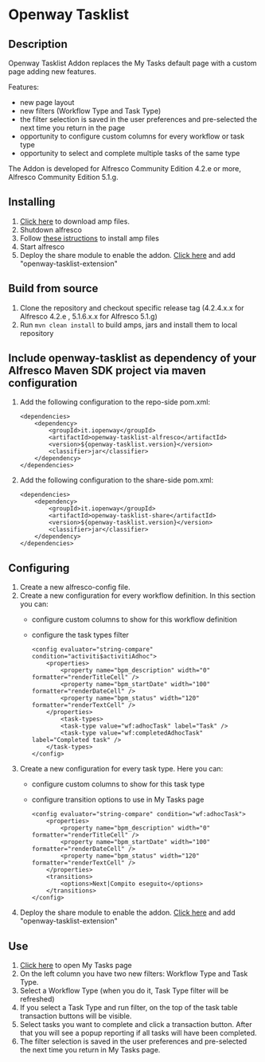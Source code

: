 Openway Tasklist
=======

Description
-----------

Openway Tasklist Addon replaces the My Tasks default page with a custom page adding new features.

Features:
*  new page layout
*  new filters (Workflow Type and Task Type)
*  the filter selection is saved in the user preferences and pre-selected the next time you return in the page
*  opportunity to configure custom columns for every workflow or task type
*  opportunity to select and complete multiple tasks of the same type

The Addon is developed for Alfresco Community Edition 4.2.e or more, Alfresco Community Edition 5.1.g.

Installing
-----------

1.	[Click here](https://github.com/IntesysOpenway/openway-tasklist/releases) to download amp files.
2.	Shutdown alfresco
3.	Follow [these istructions](http://docs.alfresco.com/5.0/tasks/dev-extensions-tutorials-simple-module-install-amp.html) to install amp files
4.	Start alfresco
5.	Deploy the share module to enable the addon. [Click here](http://localhost:8080/share/page/modules/deploy) and add "openway-tasklist-extension"

Build from source
-----------

1.	Clone the repository and checkout specific release tag (4.2.4.x.x for Alfresco 4.2.e , 5.1.6.x.x for Alfresco 5.1.g)
2.	Run `mvn clean install` to build amps, jars and install them to local repository

Include openway-tasklist as dependency of your Alfresco Maven SDK project via maven configuration
-----------

1.	Add the following configuration to the repo-side pom.xml:

		<dependencies>
			<dependency>
				<groupId>it.iopenway</groupId>
				<artifactId>openway-tasklist-alfresco</artifactId>
				<version>${openway-tasklist.version}</version>
				<classifier>jar</classifier>
			</dependency>
		</dependencies>

2.	Add the following configuration to the share-side pom.xml:

		<dependencies>
			<dependency>
				<groupId>it.iopenway</groupId>
				<artifactId>openway-tasklist-share</artifactId>
				<version>${openway-tasklist.version}</version>
				<classifier>jar</classifier>
			</dependency>
		</dependencies>

Configuring
-----------

1.	Create a new alfresco-config file.
2.	Create a new configuration for every workflow definition. In this section you can:
	*	configure custom columns to show for this workflow definition
	*	configure the task types filter

			<config evaluator="string-compare" condition="activiti$activitiAdhoc">
				<properties>
					<property name="bpm_description" width="0" formatter="renderTitleCell" />
					<property name="bpm_startDate" width="100" formatter="renderDateCell" />
					<property name="bpm_status" width="120" formatter="renderTextCell" />
				</properties>
					<task-types>
					<task-type value="wf:adhocTask" label="Task" />
					<task-type value="wf:completedAdhocTask" label="Completed task" />
				</task-types>
			</config>

3. Create a new configuration for every task type. Here you can:
	*	configure custom columns to show for this task type
	*	configure transition options to use in My Tasks page

			<config evaluator="string-compare" condition="wf:adhocTask">
				<properties>
					<property name="bpm_description" width="0" formatter="renderTitleCell" />
					<property name="bpm_startDate" width="100" formatter="renderDateCell" />
					<property name="bpm_status" width="120" formatter="renderTextCell" />
				</properties>
				<transitions>
					<options>Next|Compito eseguito</options>
				</transitions>
			</config>
4.	Deploy the share module to enable the addon. [Click here](http://localhost:8080/share/page/modules/deploy) and add "openway-tasklist-extension"

Use
-----------

1.	[Click here](http://localhost:8080/share/page/iopenway-my-tasks) to open My Tasks page
2.	On the left column you have two new filters: Workflow Type and Task Type. 
3.	Select a Workflow Type (when you do it, Task Type filter will be refreshed)
4.	If you select a Task Type and run filter, on the top of the task table transaction buttons will be visible.
5.	Select tasks you want to complete and click a transaction button. After that you will see a popup reporting if all tasks will have been completed.
6.	The filter selection is saved in the user preferences and pre-selected the next time you return in My Tasks page.

